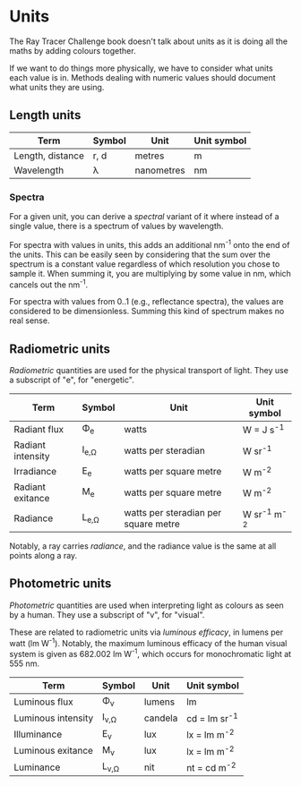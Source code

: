 # Units

The Ray Tracer Challenge book doesn't talk about units as it is doing all the maths by
adding colours together.

If we want to do things more physically, we have to consider what units each value is
in. Methods dealing with numeric values should document what units they are using.

## Length units

| Term             | Symbol | Unit       | Unit symbol |
|------------------|--------|------------|-------------|
| Length, distance | r, d   | metres     | m           |
| Wavelength       | λ      | nanometres | nm          |

### Spectra

For a given unit, you can derive a _spectral_ variant of it where instead of a single value,
there is a spectrum of values by wavelength.

For spectra with values in units, this adds an additional nm<sup>-1</sup> onto the end of
the units. This can be easily seen by considering that the sum over the spectrum
is a constant value regardless of which resolution you chose to sample it. When summing
it, you are multiplying by some value in nm, which cancels out the nm<sup>-1</sup>.

For spectra with values from 0..1 (e.g., reflectance spectra), the values are considered
to be dimensionless. Summing this kind of spectrum makes no real sense.

## Radiometric units

_Radiometric_ quantities are used for the physical transport of light.
They use a subscript of "e", for "energetic".

| Term              | Symbol          | Unit                                 | Unit symbol                      |
|-------------------|-----------------|--------------------------------------|----------------------------------|
| Radiant flux      | Φ<sub>e</sub>   | watts                                | W = J s<sup>-1</sup>             |
| Radiant intensity | I<sub>e,Ω</sub> | watts per steradian                  | W sr<sup>-1</sup>                |
| Irradiance        | E<sub>e</sub>   | watts per square metre               | W m<sup>-2</sup>                 |
| Radiant exitance  | M<sub>e</sub>   | watts per square metre               | W m<sup>-2</sup>                 |
| Radiance          | L<sub>e,Ω</sub> | watts per steradian per square metre | W sr<sup>-1</sup> m<sup>-2</sup> |

Notably, a ray carries _radiance_, and the radiance value is the same at all points along a ray.

## Photometric units

_Photometric_ quantities are used when interpreting light as colours as seen by a human.
They use a subscript of "v", for "visual".

These are related to radiometric units via _luminous efficacy_, in lumens per watt (lm W<sup>-1</sup>).
Notably, the maximum luminous efficacy of the human visual system is given as 682.002 lm W<sup>-1</sup>,
which occurs for monochromatic light at 555 nm.

| Term               | Symbol          | Unit    | Unit symbol             |
|--------------------|-----------------|---------|-------------------------|
| Luminous flux      | Φ<sub>v</sub>   | lumens  | lm                      |
| Luminous intensity | I<sub>v,Ω</sub> | candela | cd = lm sr<sup>-1</sup> |
| Illuminance        | E<sub>v</sub>   | lux     | lx = lm m<sup>-2</sup>  |
| Luminous exitance  | M<sub>v</sub>   | lux     | lx = lm m<sup>-2</sup>  |
| Luminance          | L<sub>v,Ω</sub> | nit     | nt = cd m<sup>-2</sup>  |
